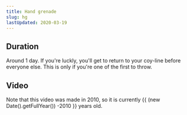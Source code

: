 ```yaml
---
title: Hand grenade
slug: hg
lastUpdated: 2020-03-19
---
```


<Alert :incomplete="true" />

<!-- ## Checks

1. Safety pin securely in place
2. Dude mechanism is not loose
3. Lever is not broken
4. Body free from other metals
5. No other peculiarities -->

## Duration

Around 1 day. If you're luckly, you'll get to return to your coy-line before everyone else. This is only if you're one of the first to throw.


## Video

Note that this video was made in 2010, so it is currently {{ (new Date().getFullYear()) -2010 }} years old.